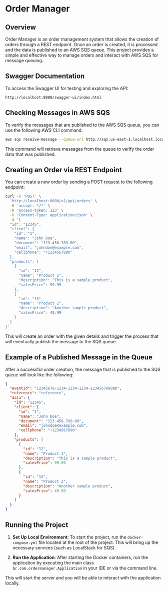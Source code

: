 # Order Manager

## Overview

Order Manager is an order management system that allows the creation of orders through a REST endpoint. Once an order is created, it is processed and the data is published to an AWS SQS queue. This project provides a simple and effective way to manage orders and interact with AWS SQS for message queuing.

## Swagger Documentation

To access the Swagger UI for testing and exploring the API:

```
http://localhost:8080/swagger-ui/index.html
```

## Checking Messages in AWS SQS

To verify the messages that are published to the AWS SQS queue, you can use the following AWS CLI command:

```bash
aws sqs receive-message --queue-url http://sqs.us-east-1.localhost.localstack.cloud:4566/000000000000/order-queue --endpoint-url=http://localstack:4566 --max-number-of-messages 10 --visibility-timeout 30 --wait-time-seconds 0
```

This command will retrieve messages from the queue to verify the order data that was published.

## Creating an Order via REST Endpoint

You can create a new order by sending a POST request to the following endpoint:

```bash
curl -X 'POST' \
  'http://localhost:8080/v1/api/orders' \
  -H 'accept: */*' \
  -H 'access-token: 123' \
  -H 'Content-Type: application/json' \
  -d '{
  "id": "12345",
  "client": {
    "id": "1",
    "name": "John Doe",
    "document": "123.456.789-00",
    "email": "johndoe@example.com",
    "cellphone": "+1234567890"
  },
  "products": [
    {
      "id": "12",
      "name": "Product 1",
      "description": "This is a sample product",
      "salesPrice": 99.99
    },
    {
      "id": "13",
      "name": "Product 2",
      "description": "Another sample product",
      "salesPrice": 49.99
    }
  ]
}'
```

This will create an order with the given details and trigger the process that will eventually publish the message to the SQS queue.

## Example of a Published Message in the Queue

After a successful order creation, the message that is published to the SQS queue will look like the following:

```json
{
  "eventId": "12345678-1234-1234-1234-1234567890ab",
  "reference": "reference",
  "data": {
    "id": "12345",
    "client": {
      "id": "1",
      "name": "John Doe",
      "document": "123.456.789-00",
      "email": "johndoe@example.com",
      "cellphone": "+1234567890"
    },
    "products": [
      {
        "id": "12",
        "name": "Product 1",
        "description": "This is a sample product",
        "salesPrice": 99.99
      },
      {
        "id": "13",
        "name": "Product 2",
        "description": "Another sample product",
        "salesPrice": 49.99
      }
    ]
  }
}
```

## Running the Project

1. **Set Up Local Environment**: To start the project, run the `docker-compose.yml` file located at the root of the project. This will bring up the necessary services (such as LocalStack for SQS).

2. **Run the Application**: After starting the Docker containers, run the application by executing the main class `br.com.ordermanager.Application` in your IDE or via the command line.

This will start the server and you will be able to interact with the application locally.